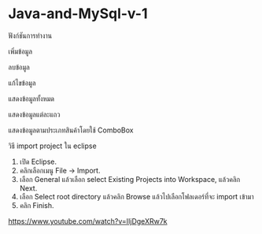 # Java-and-MySql-v-1
ฟังก์ชันการทำงาน

เพิ่มข้อมูล

ลบข้อมูล

แก้ไขข้อมูล

แสดงข้อมูลทั้งหมด

แสดงข้อมูลแต่ละแถว

แสดงข้อมูลตามประเภทสินค้าโดยใช้ ComboBox

วิธี import project ใน eclipse

1. เปิด Eclipse.
2. คลิกเลือกเมนู File -> Import.
3. เลือก General แล้วเลือก select Existing Projects into Workspace, แล้วคลิก Next.
4. เลือก Select root directory แล้วคลิก Browse แล้วไปเลือกโฟลเดอร์ที่จะ import เข้ามา 
5. คลิก Finish.

https://www.youtube.com/watch?v=IIjDgeXRw7k
